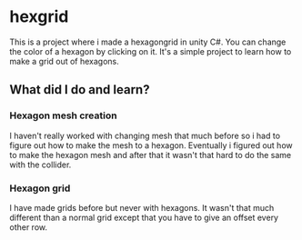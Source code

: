 # hexgrid

This is a project where i made a hexagongrid in unity C#. You can change the color of a hexagon by clicking on it.
It's a simple project to learn how to make a grid out of hexagons.

## What did I do and learn?

### Hexagon mesh creation

I haven't really worked with changing mesh that much before so i had to figure out how to make the mesh to a hexagon.
Eventually i figured out how to make the hexagon mesh and after that it wasn't that hard to do the same with the collider.

### Hexagon grid

I have made grids before but never with hexagons. It wasn't that much different than a normal grid except that you have to give an offset every other row.
